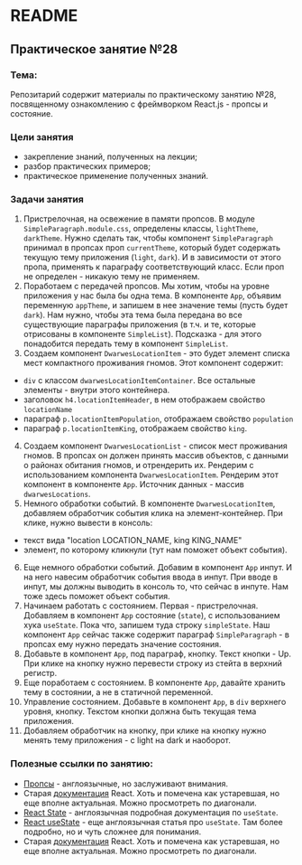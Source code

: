 # README

## Практическое занятие №28

### Тема:

Репозитарий содержит материалы по практическому занятию №28, посвященному ознакомлению с фреймворком React.js - пропсы и состояние.

### Цели занятия
- закрепление знаний, полученных на лекции;
- разбор практических примеров;
- практическое применение полученных знаний.

### Задачи занятия
1. Пристрелочная, на освежение в памяти пропсов. В модуле `SimpleParagraph.module.css`, определены классы, `lightTheme`, `darkTheme`. Нужно сделать так, чтобы компонент `SimpleParagraph` принимал в пропсах проп `currentTheme`, который будет содержать текущую тему приложения (`light`, `dark`). И в зависимости от этого пропа, применять к параграфу соответствующий класс. Если проп не определен - никакую тему не применяем.
2. Поработаем с передачей пропсов. Мы хотим, чтобы на уровне приложения у нас была бы одна тема. В компоненте `App`, объявим переменную `appTheme`, и запишем в нее значение темы (пусть будет `dark`). Нам нужно, чтобы эта тема была передана во все существующие параграфы приложения (в т.ч. и те, которые отрисованы в компоненте `SimpleList`). Подсказка - для этого понадобится передать тему в компонент `SimpleList`.
3. Создаем компонент `DwarwesLocationItem` - это будет элемент списка мест компактного проживания гномов. Этот компонент содержит:
 - `div` с классом `dwarwesLocationItemContainer`. Все остальные элементы - внутри этого контейнера.
 - заголовок `h4.locationItemHeader`, в нем отображаем свойство `locationName`
 - параграф `p.locationItemPopulation`, отображаем свойство `population`
 - параграф `p.locationItemKing`, отображаем свойство `king`.
4. Создаем компонент `DwarwesLocationList` - список мест проживания гномов. В пропсах он должен принять массив объектов, с данными о районах обитания гномов, и отрендерить их. Рендерим с использованием компонента `DwarwesLocationItem`. Рендерим этот компонент в компоненте `App`. Источник данных - массив `dwarwesLocations`.
5. Немного обработки событий. В компоненте `DwarwesLocationItem`, добавляем обработчик события клика на элемент-контейнер. При клике, нужно вывести в консоль:
 - текст вида "location LOCATION_NAME, king KING_NAME"
 - элемент, по которому кликнули (тут нам поможет объект события).
6. Еще немного обработки событий. Добавим в компонент `App` инпут. И на него навесим обработчик события ввода в инпут. При вводе в инпут, мы должны выводить в консоль то, что сейчас в инпуте. Нам тоже здесь поможет объект события.
7. Начинаем работать с состоянием. Первая - пристрелочная. Добавляем в компонент `App` состояние (`state`), с использованием хука `useState`. Пока что, запишем туда строку `simpleState`. Наш компонент `App` сейчас также содержит параграф `SimpleParagraph` - в пропсах ему нужно передать значение состояния.
8. Добавьте в компонент `App`, под параграф, кнопку. Текст кнопки - Up. При клике на кнопку нужно перевести строку из стейта в верхний регистр.
9. Еще поработаем с состоянием. В компоненте `App`, давайте хранить тему в состоянии, а не в статичной переменной.
10. Управление состоянием. Добавьте в компонент `App`, в `div` верхнего уровня, кнопку. Текстом кнопки должна быть текущая тема приложения.
11. Добавляем обработчик на кнопку, при клике на кнопку нужно менять тему приложения - с light на dark и наоборот.



### Полезные ссылки по занятию:
 - [Пропсы](https://www.w3schools.com/react/react_props.asp) - англоязычные, но заслуживают внимания.
 - Старая [документация](https://legacy.reactjs.org/docs/components-and-props.html) React. Хоть и помечена как устаревшая, но еще вполне актуальная. Можно просмотреть по диагонали.
  - [React State](https://react.dev/learn/state-a-components-memory) - англоязычная подробная документация по `useState`.
 - [React useState](https://dmitripavlutin.com/react-usestate-hook-guide/#1-state-management-using-usestate) - еще англоязычная статья про `useState`. Там более подробно, но и чуть сложнее для понимания.
 - Старая [документация](https://legacy.reactjs.org/docs/components-and-props.html) React. Хоть и помечена как устаревшая, но еще вполне актуальная. Можно просмотреть по диагонали.
